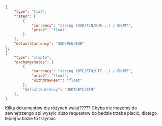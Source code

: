 ```json
{
	"type": "fiat",
	"rates": [
		{
			"currency": "string (USD/PLN/EUR...) / ENUM?",
			"price": "float"
		}
	],
	"defaultCurrency": "USD/PLN/EUR"
},
{
	"type": "crypto",
	"exchangeRates": [
		{
			"currency": "string (BTC/ETH/LTC...) / ENUM?",
			"price": "float",
			"withdrawFee*": "float"
		},
		"defaultCurrency": "USDT/BTC/ETH"
	],
}
```

Kilka dokumentów dla różynch walut????? Chyba nie mozemy do zewnętrzengo api wysylc duzo requestow bo bedzie trzeba placić, dlatego lepiej w bazie to trzymać
